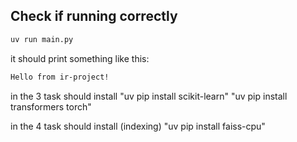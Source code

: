 ## Check if running correctly

```sh
uv run main.py
```

it should print something like this:

```sh
Hello from ir-project!
```



in the 3 task should install 
"uv pip install scikit-learn"
"uv pip install transformers torch"

in the 4 task should install  (indexing)
"uv pip install faiss-cpu"
